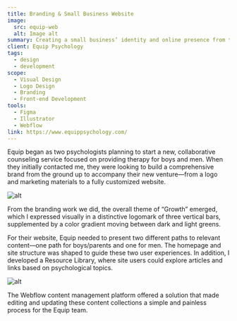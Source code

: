 ```yaml
---
title: Branding & Small Business Website
image:
  src: equip-web
  alt: Image alt
summary: Creating a small business’ identity and online presence from the ground up.
client: Equip Psychology
tags:
  - design
  - development
scope:
  - Visual Design
  - Logo Design
  - Branding
  - Front-end Development
tools:
  - Figma
  - Illustrator
  - Webflow
link: https://www.equippsychology.com/
---
```


Equip began as two psychologists planning to start a new, collaborative counseling service focused on providing therapy for boys and men. When they initially contacted me, they were looking to build a comprehensive brand from the ground up to accompany their new venture—from a logo and marketing materials to a fully customized website.

![alt](/img/projects/equip-brand-regular.webp)

From the branding work we did, the overall theme of “Growth” emerged, which I expressed visually in a distinctive logomark of three vertical bars, supplemented by a color gradient moving between dark and light greens.

For their website, Equip needed to present two different paths to relevant content—one path for boys/parents and one for men. The homepage and site structure was shaped to guide these two user experiences. In addition, I developed a Resource Library, where site users could explore articles and links based on psychological topics.

![alt](/img/projects/equip-web-2-regular.webp)

The Webflow content management platform offered a solution that made editing and updating these content collections a simple and painless process for the Equip team.
